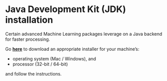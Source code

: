 # Java Development Kit (JDK) installation

Certain advanced Machine Learning packages leverage on a Java backend for faster processing.

Go [**here**](http://www.oracle.com/technetwork/java/javase/downloads) to download an appropriate installer for your machine’s:

- operating system (Mac / Windows), and
- processor (32-bit / 64-bit)

and follow the instructions.
